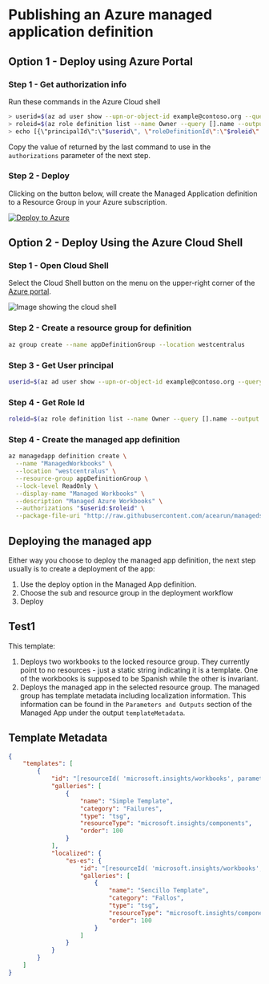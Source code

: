 # Publishing an Azure managed application definition

## Option 1 - Deploy using Azure Portal
### Step 1 - Get authorization info
Run these commands in the Azure Cloud shell
```bash
> userid=$(az ad user show --upn-or-object-id example@contoso.org --query objectId --output tsv)
> roleid=$(az role definition list --name Owner --query [].name --output tsv)
> echo [{\"principalId\":\"$userid\", \"roleDefinitionId\":\"$roleid\" }]
```

Copy the value of returned by the last command to use in the `authorizations` parameter of the next step.

### Step 2 - Deploy
Clicking on the button below, will create the Managed Application definition to a Resource Group in your Azure subscription.

[![Deploy to Azure](http://azuredeploy.net/deploybutton.png)](https://portal.azure.com/#create/Microsoft.Template/uri/https%3A%2F%2Fraw.githubusercontent.com%2Facearun%2Fmanagedsolutions%2Fmaster%2FWorkbooks%2FTest1%2Fazuredeploy.json)

## Option 2 - Deploy Using the Azure Cloud Shell
### Step 1 - Open Cloud Shell
Select the Cloud Shell button on the menu on the upper-right corner of the [Azure portal](https://portal.azure.com).

![Image showing the cloud shell ](https://docs.microsoft.com/en-us/azure/includes/media/cloud-shell-try-it/cloud-shell-menu.png)

### Step 2 - Create a resource group for definition

```bash
az group create --name appDefinitionGroup --location westcentralus
```

### Step 3 - Get User principal
```bash
userid=$(az ad user show --upn-or-object-id example@contoso.org --query objectId --output tsv)
```
### Step 4 - Get Role Id
```bash
roleid=$(az role definition list --name Owner --query [].name --output tsv)
```

### Step 4 - Create the managed app definition
```bash
az managedapp definition create \
  --name "ManagedWorkbooks" \
  --location "westcentralus" \
  --resource-group appDefinitionGroup \
  --lock-level ReadOnly \
  --display-name "Managed Workbooks" \
  --description "Managed Azure Workbooks" \
  --authorizations "$userid:$roleid" \
  --package-file-uri "http://raw.githubusercontent.com/acearun/managedsolutions/master/Workbooks/Test1/test1.zip"
  ```


## Deploying the managed app
Either way you choose to deploy the managed app definition, the next step usually is to create a deployment of the app:
1. Use the deploy option in the Managed App definition.
2. Choose the sub and resource group in the deployment workflow
3. Deploy

## Test1

This template:
1. Deploys two workbooks to the locked resource group. They currently point to no resources - just a static string indicating it is a template. One of the workbooks is supposed to be Spanish while the other is invariant.
2. Deploys the managed app in the selected resource group. The managed group has template metadata including localization information. This information can be found in the `Parameters and Outputs` section of the Managed App under the output `templateMetadata`. 

## Template Metadata
```json
{
    "templates": [
        {
            "id": "[resourceId( 'microsoft.insights/workbooks', parameters('SimpleTemplateEn'))]",
            "galleries": [
                {
                    "name": "Simple Template",
                    "category": "Failures",
                    "type": "tsg",
                    "resourceType": "microsoft.insights/components",
                    "order": 100
                }
            ],
            "localized": {
                "es-es": {
                    "id": "[resourceId( 'microsoft.insights/workbooks', parameters('SimpleTemplateEs'))]",
                    "galleries": [
                        {
                            "name": "Sencillo Template",
                            "category": "Fallos",
                            "type": "tsg",
                            "resourceType": "microsoft.insights/components",
                            "order": 100
                        }
                    ]
                }
            }
        }
    ]
}
```


